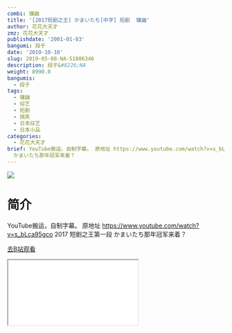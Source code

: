 ```yaml
---
combi: 镰鼬
title: '[2017短剧之王] かまいたち[中字] 短剧  镰鼬'
author: 花花大天才
zmz: 花花大天才
publishdate: '2001-01-03'
bangumi: 段子
date: '2019-10-10'
slug: 2019-05-08-NA-51806346
description: 段子&#8226;NA
weight: 8990.0
bangumis:
  - 段子
tags:
  - 镰鼬
  - 综艺
  - 短剧
  - 搞笑
  - 日本综艺
  - 日本小品
categories:
  - 花花大天才
brief: YouTube搬运，自制字幕。 原地址 https://www.youtube.com/watch?v=s_bLca95gco 2017 短剧之王第一段
  かまいたち那年冠军来着？
---
```

![](https://raw.githubusercontent.com/tcgriffith/owaraisite/master/static/tmpimg/dde365da21b4c309c2abed9f50756c52b339ca5a.jpg.480.jpg)
# 简介  
YouTube搬运，自制字幕。
原地址 https://www.youtube.com/watch?v=s_bLca95gco
2017 短剧之王第一段  かまいたち那年冠军来着？  

[去B站观看](https://www.bilibili.com/video/av51806346/)
<div class ="resp-container"><iframe class="testiframe" src="//player.bilibili.com/player.html?aid=51806346"", scrolling="no", allowfullscreen="true" > </iframe></div> 
